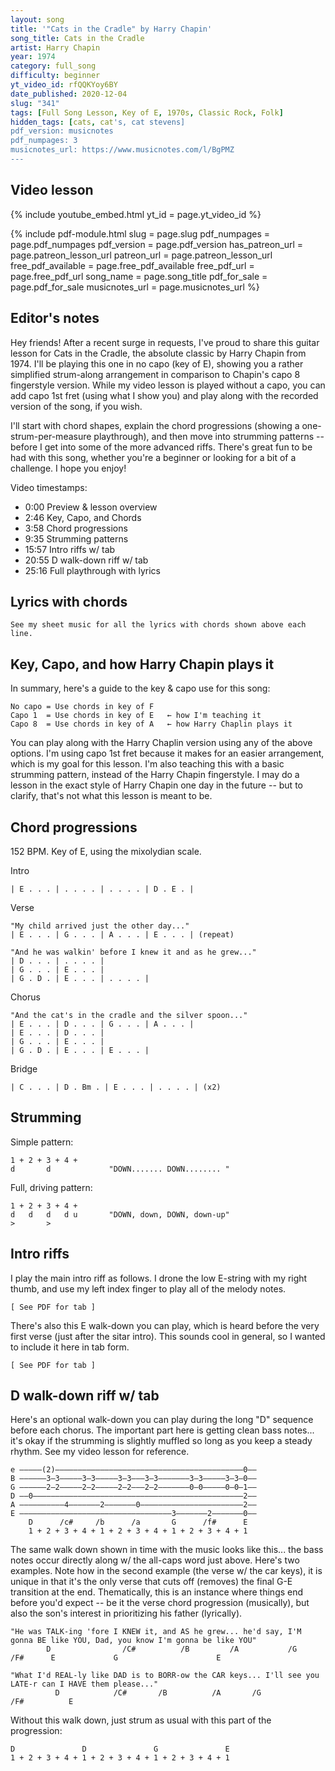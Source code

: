```yaml
---
layout: song
title: '"Cats in the Cradle" by Harry Chapin'
song_title: Cats in the Cradle
artist: Harry Chapin
year: 1974
category: full_song
difficulty: beginner
yt_video_id: rfQQKYoy6BY
date_published: 2020-12-04
slug: "341"
tags: [Full Song Lesson, Key of E, 1970s, Classic Rock, Folk]
hidden_tags: [cats, cat's, cat stevens]
pdf_version: musicnotes
pdf_numpages: 3
musicnotes_url: https://www.musicnotes.com/l/BgPMZ
---
```


## Video lesson

{% include youtube_embed.html yt_id = page.yt_video_id %}

{% include pdf-module.html slug = page.slug pdf_numpages = page.pdf_numpages pdf_version = page.pdf_version has_patreon_url = page.patreon_lesson_url patreon_url = page.patreon_lesson_url free_pdf_available = page.free_pdf_available free_pdf_url = page.free_pdf_url song_name = page.song_title pdf_for_sale = page.pdf_for_sale musicnotes_url = page.musicnotes_url %}

## Editor's notes

Hey friends! After a recent surge in requests, I've proud to share this guitar lesson for Cats in the Cradle, the absolute classic by Harry Chapin from 1974. I'll be playing this one in no capo (key of E), showing you a rather simplified strum-along arrangement in comparison to Chapin's capo 8 fingerstyle version. While my video lesson is played without a capo, you can add capo 1st fret (using what I show you) and play along with the recorded version of the song, if you wish.

I'll start with chord shapes, explain the chord progressions (showing a one-strum-per-measure playthrough), and then move into strumming patterns -- before I get into some of the more advanced riffs. There's great fun to be had with this song, whether you're a beginner or looking for a bit of a challenge. I hope you enjoy!

Video timestamps:

- 0:00 Preview & lesson overview
- 2:46 Key, Capo, and Chords
- 3:58 Chord progressions
- 9:35 Strumming patterns
- 15:57 Intro riffs w/ tab
- 20:55 D walk-down riff w/ tab
- 25:16 Full playthrough with lyrics

## Lyrics with chords

    See my sheet music for all the lyrics with chords shown above each line.

<!-- INTRO
  E w/ riff [ See PDF for the tab ]

VERSE
     E                      G               A                        E
  My child arrived just the other day... He came to the world in the usual way    
                 E                  G            A                             E
  But there were planes to catch & bills to pay.... he learned to walk while I was away

             D (walk-down riff)          D
  And he was talking 'fore I knew it and as he grew, he said
  G                 E             G             (D)       E     E
  I'm gonna be like you, Dad, you know I'm gonna be like you

CHORUS
              E                         D             
      And the cat's in the cradle & the silver spoon
      G                       A                  E                           D
      Little boy blue and the man on the moon... When you coming home Dad? I don't know when
          G                    E               G                (D)        E        E
      But we'll get together then, yeah... you know we'll have a good time then

  My [E] son turned 10 just the [G] other day, he said [A] thanks for the ball Dad, come [E] on, lets play
  Can you [E] teach me to throw?  I said, [G] not today, I got a [A] lot to do, he said [E] that's okay

  [D] And he, he walked away but his [D] smile never dimmed, and said
  [G] I'm gonna be like [E] him, yeah... You [G] know, I'm gonna be like [E] him [E]

      And the [E] cat's in the cradle & the [D] silver spoon, [G] little boy blue & the [A] man on the moon
      [E] When you coming home Dad? I [D] don't know when
      But [G] we'll get together [E] then...... you [G] know we'll have a good time [E] then ... [E]

  Well, he [E] came from college just the [G] other day, so [A] much like a man I just [E] had to say
  Son, I'm [E] proud of you, can you [G] sit for a while? He [A] shook his head, and he [E] said with a smile

  What I'm [D] feeling like Dad is the [D] borrow the car keys
  [G]...I'll see you later can I [E] have them please... [E]

      And the [E] cat's in the cradle & the [D] silver spoon, [G] little boy blue & the [A] man on the moon
      [E] When you coming home son? I [D] don't know when, but [G] we'll get together [E] then, Dad
      You [G] know we'll have a good time [E] then

            | C . . . | D . Bm . | E . . . | E . . . | x2        | E . . . | x2

  I've [E] long since retired, my [G] son's moved away
  [A]...I called him up just the [E] other day...[E]... I said,
  I'd [E] like to see you if [G] you don't mind, he said I'd [A] love to Dad if I can [E] find the time [E]

  You see, my [D] new job's a hassle and the [D] kid's with the flu
  But it's been [G] sure nice talkin' to [E] you, Dad... it's been [G] sure nice talkin' to [E] you... [E]

  And as I [D] hung up the phone it [D] occurred to me
  He's [G] grown up just like [E] me... my [G] boy was just like [E] me ... [E]

      And the [E] cat's in the cradle & the [D] silver spoon, [G] little boy blue & the [A] man on the moon
      [E] When you coming home son? I [D] don't know when
      But [G] we'll get together [E] then, Dad... we’re [G] gonna have a good time [E] then -->

## Key, Capo, and how Harry Chapin plays it

In summary, here's a guide to the key & capo use for this song:

    No capo = Use chords in key of F
    Capo 1  = Use chords in key of E   ← how I'm teaching it
    Capo 8  = Use chords in key of A   ← how Harry Chaplin plays it

You can play along with the Harry Chaplin version using any of the above options. I'm using capo 1st fret because it makes for an easier arrangement, which is my goal for this lesson. I'm also teaching this with a basic strumming pattern, instead of the Harry Chapin fingerstyle. I may do a lesson in the exact style of Harry Chapin one day in the future -- but to clarify, that's not what this lesson is meant to be.

## Chord progressions

152 BPM. Key of E, using the mixolydian scale.

Intro

    | E . . . | . . . . | . . . . | D . E . |

Verse

    "My child arrived just the other day..."
    | E . . . | G . . . | A . . . | E . . . | (repeat)

    "And he was walkin' before I knew it and as he grew..."
    | D . . . | . . . . |
    | G . . . | E . . . |
    | G . D . | E . . . | . . . . |

Chorus

    "And the cat's in the cradle and the silver spoon..."
    | E . . . | D . . . | G . . . | A . . . |
    | E . . . | D . . . |
    | G . . . | E . . . |
    | G . D . | E . . . | E . . . |

Bridge

    | C . . . | D . Bm . | E . . . | . . . . | (x2)

## Strumming

Simple pattern:

    1 + 2 + 3 + 4 +
    d       d             "DOWN....... DOWN........ "

Full, driving pattern:

    1 + 2 + 3 + 4 +
    d   d   d   d u       "DOWN, down, DOWN, down-up"
    >       >

## Intro riffs

I play the main intro riff as follows. I drone the low E-string with my right thumb, and use my left index finger to play all of the melody notes.

    [ See PDF for tab ]

There's also this E walk-down you can play, which is heard before the very first verse (just after the sitar intro). This sounds cool in general, so I wanted to include it here in tab form.

    [ See PDF for tab ]

## D walk-down riff w/ tab

Here's an optional walk-down you can play during the long "D" sequence before each chorus. The important part here is getting clean bass notes... it's okay if the strumming is slightly muffled so long as you keep a steady rhythm. See my video lesson for reference.

    e –––––(2)––––––––––––––––––––––––––––––––––––––––––0––
    B ––––––3–3–––––3–3–––––3–3–––3–3–––––––3–3–––––3–3–0––
    G ––––––2–2–––––2–2–––––2–2–––2–2–––––––0–0–––––0–0–1––
    D ––0–––––––––––––––––––––––––––––––––––––––––––––––2––
    A ––––––––––4–––––––2–––––––0–––––––––––––––––––––––2––
    E ––––––––––––––––––––––––––––––––––3–––––––2–––––––0––
        D      /c#     /b      /a       G      /f#      E
        1 + 2 + 3 + 4 + 1 + 2 + 3 + 4 + 1 + 2 + 3 + 4 + 1

The same walk down shown in time with the music looks like this... the bass notes occur directly along w/ the all-caps word just above. Here's two examples. Note how in the second example (the verse w/ the car keys), it is unique in that it's the only verse that cuts off (removes) the final G-E transition at the end. Thematically, this is an instance where things end before you'd expect -- be it the verse chord progression (musically), but also the son's interest in prioritizing his father (lyrically).

    "He was TALK-ing 'fore I KNEW it, and AS he grew... he'd say, I'M gonna BE like YOU, Dad, you know I'm gonna be like YOU"
            D                /C#          /B         /A           /G       /F#      E             G                      E

    "What I'd REAL-ly like DAD is to BORR-ow the CAR keys... I'll see you LATE-r can I HAVE them please..."
              D            /C#       /B          /A       /G              /F#          E

Without this walk down, just strum as usual with this part of the progression:

    D               D               G               E
    1 + 2 + 3 + 4 + 1 + 2 + 3 + 4 + 1 + 2 + 3 + 4 + 1
